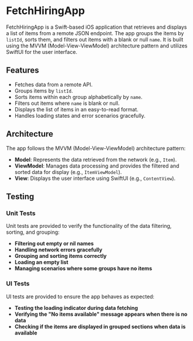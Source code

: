 # FetchHiringApp

FetchHiringApp is a Swift-based iOS application that retrieves and displays a list of items from a remote JSON endpoint. The app groups the items by `listId`, sorts them, and filters out items with a blank or null `name`. It is built using the MVVM (Model-View-ViewModel) architecture pattern and utilizes SwiftUI for the user interface.

## Features

- Fetches data from a remote API.
- Groups items by `listId`.
- Sorts items within each group alphabetically by `name`.
- Filters out items where `name` is blank or null.
- Displays the list of items in an easy-to-read format.
- Handles loading states and error scenarios gracefully.

## Architecture

The app follows the MVVM (Model-View-ViewModel) architecture pattern:
- **Model**: Represents the data retrieved from the network (e.g., `Item`).
- **ViewModel**: Manages data processing and provides the filtered and sorted data for display (e.g., `ItemViewModel`).
- **View**: Displays the user interface using SwiftUI (e.g., `ContentView`).

## Testing

### Unit Tests

Unit tests are provided to verify the functionality of the data filtering, sorting, and grouping:

- **Filtering out empty or nil names**
- **Handling network errors gracefully**
- **Grouping and sorting items correctly**
- **Loading an empty list**
- **Managing scenarios where some groups have no items**

### UI Tests

UI tests are provided to ensure the app behaves as expected:

- **Testing the loading indicator during data fetching**
- **Verifying the "No items available" message appears when there is no data**
- **Checking if the items are displayed in grouped sections when data is available**
